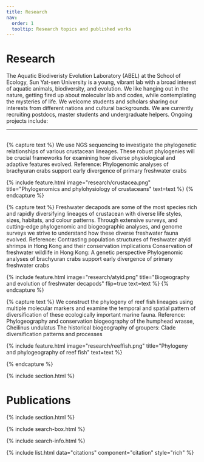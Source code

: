 ```yaml
---
title: Research
nav:
  order: 1
  tooltip: Research topics and published works
---
```


# <i class="fas fa-microscope"></i>Research

The Aquatic Biodiveristy Evolution Laboratory (ABEL) at the School of Ecology, Sun Yat-sen University is a young, vibrant lab with a broad interest of aquatic animals, biodiversity, and evolution. We like hanging out in the nature, getting fired up about molecular lab and codes, while contemplating the mysteries of life. We welcome students and scholars sharing our interests from different nations and cultural backgrounds. We are currently recruiting postdocs, master students and undergraduate helpers. Ongoing projects include:
<br>
***
<br>
{% capture text %}
We use NGS sequencing to investigate the phylogenetic relationships of various crustacean lineages. These robust phylogenies will be crucial frameworks for examining how diverse physiological and adaptive features evolved.
Reference:
Phylogenomic analyses of brachyuran crabs support early divergence of primary freshwater crabs

{%
  include feature.html
  image="research/crustacea.png"
  title="Phylogenomics and phylohysiology of crustaceans"
  text=text
%}
{% endcapture %}

{% capture text %}
Freshwater decapods are some of the most species rich and rapidly diversifying lineages of crustacean with diverse life styles, sizes, habitats, and colour patterns. Through extensive surveys, and cutting-edge phylogenomic and biogeographic analyses, and genome surveys we strive to understand how these diverse freshwater fauna evolved.
Reference:
Contrasting population structures of freshwater atyid shrimps in Hong Kong and their conservation implications
Conservation of freshwater wildlife in Hong Kong: A genetic perspective
Phylogenomic analyses of brachyuran crabs support early divergence of primary freshwater crabs

{%
  include feature.html
  image="research/atyid.png"
  title="Biogeography and evolution of freshwater decapods"
  flip=true
  text=text
%}
{% endcapture %}

{% capture text %}
We construct the phylogeny of reef fish lineages using multiple molecular markers​ and examine the temporal and spatial pattern of diversification of these ecologically important marine fauna.
Reference:
Phylogeography and conservation biogeography of the humphead wrasse, Cheilinus undulatus
The historical biogeography of groupers: Clade diversification patterns and processes

{%
  include feature.html
  image="research/reeffish.png"
  title="Phylogeny and phylogeography of reef fish"
  text=text
%}

{% endcapture %}

{% include section.html %}

# Publications

{% include section.html %}

{% include search-box.html %}

{% include search-info.html %}

{% include list.html data="citations" component="citation" style="rich" %}

